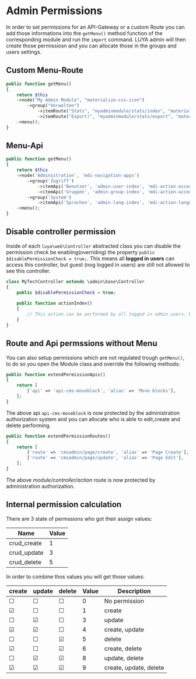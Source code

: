 Admin Permissions
====================

In order to set permissions for an API-Gateway or a custom Route you can add those informations into the `getMenu()` method function of the corresponding module and run the `import` command. LUYA admin will then create those permissiosn and you can allocate those in the groups and users settings.

Custom Menu-Route
-------------

```php
public function getMenu()
{
    return $this
    ->node("My Admin Module", "materialize-css-icon")
        ->group("Verwalten")
            ->itemRoute("Stats", "myadminmodule/stats/index", "materialize-css-icon")
            ->itemRoute("Export)", "myadminmodule/stats/export", "materialize-css-icon")
    ->menu();
}
```

Menu-Api
-------

```php
public function getMenu()
{
    return $this
    ->node('Administration', 'mdi-navigation-apps')
        ->group('Zugriff')
            ->itemApi('Benutzer', 'admin-user-index', 'mdi-action-account-circle', 'api-admin-user')
            ->itemApi('Gruppen', 'admin-group-index', 'mdi-action-account-child', 'api-admin-group')
        ->group('System')
            ->itemApi('Sprachen', 'admin-lang-index', 'mdi-action-language', 'api-admin-lang')
    ->menu();
}
```

Disable controller permission
-----------------------------

Inside of each `luya\web\Controller` abstracted class you can disable the permission check be enabling(overriding) the property `public $disablePermissionCheck = true;`. This means all **logged in users** can access this controller, but guest (nog logged in users) are still not allowed to see this controller.

```php
class MyTestController extends \admin\base\Controller
{
    public $disablePermissionCheck = true;
    
    public function actionIndex()
    {
        // This action can be performed by all logged in admin users, but not guest users.
    }
}
```

Route and Api permssions without Menu
------------------------------------

You can also setup permissions which are not regulated trough `getMenu()`, to do so you open the Module class and override the following methods:

```php
public function extendPermissionApis()
{
    return [
        ['api' => 'api-cms-moveblock', 'alias' => 'Move blocks'],
    ];
}
```

The above api `api-cms-moveblock` is now protected by the administration authorization system and you can allocate who is able to edit,create and delete performing.

```php
public function extendPermissionRoutes()
{
    return [
        ['route' => 'cmsadmin/page/create', 'alias' => 'Page Create'],
        ['route' => 'cmsadmin/page/update', 'alias' => 'Page Edit'],
    ];
}
```

The above *module/controller/action* route is now protected by administration authorization.

Internal permission calculation
--------------------------------

There are 3 state of permssions who got their assign values:

| Name          | Value
| ------        | ----
| crud_create   | 1
| crud_update   | 3
| crud_delete   | 5


In order to combine thos values you will get those values:

| create    | update    | delete    | Value          | Description
| ---       | ---       | ---       | ---           | ----
| ☐         | ☐         | ☐         | 0             | No permission
| ☑         | ☐         | ☐         | 1             | create
| ☐         | ☑         | ☐         | 3             | update
| ☑         | ☑         | ☐         | 4             | create, update
| ☐         | ☐         | ☑         | 5             | delete
| ☑         | ☐         | ☑         | 6             | create, delete
| ☐         | ☑         | ☑         | 8             | update, delete
| ☑         | ☑         | ☑         | 9             | create, update, delete

